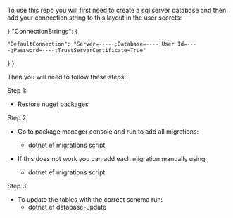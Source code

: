 To use this repo you will first need to create a sql server database and then add your connection string to this layout in the user secrets:

}
  "ConnectionStrings": {
    
    "DefaultConnection": "Server=-----;Database=----;User Id=----;Password=----;TrustServerCertificate=True"
    
  }
}

Then you will need to follow these steps:

Step 1:
- Restore nuget packages

Step 2:
- Go to package manager console and run to add all migrations:
  - dotnet ef migrations script
    
- If this does not work you can add each migration manually using:
  - dotnet ef migrations script <migration name>

Step 3:
- To update the tables with the correct schema run:
  - dotnet ef database-update
